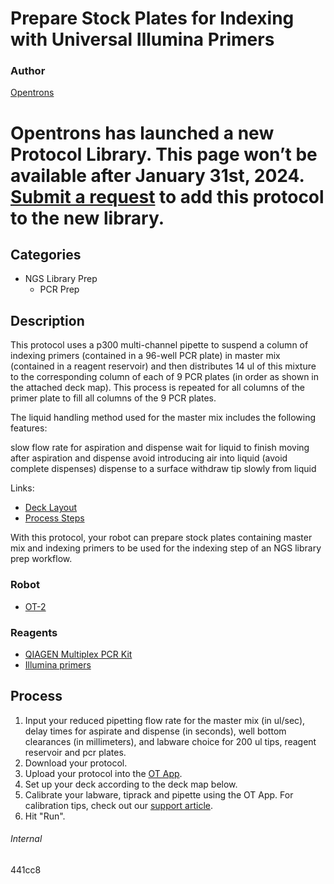 # Prepare Stock Plates for Indexing with Universal Illumina Primers

### Author
[Opentrons](https://opentrons.com/)


# Opentrons has launched a new Protocol Library. This page won’t be available after January 31st, 2024. [Submit a request](https://docs.google.com/forms/d/e/1FAIpQLSdYYp9QCKow4nn0KlCVsMS3HX0eJ0N9O7-erajKvcpT0lWbSg/viewform) to add this protocol to the new library.

## Categories
* NGS Library Prep
     * PCR Prep

## Description
This protocol uses a p300 multi-channel pipette to suspend a column of indexing primers (contained in a 96-well PCR plate) in master mix (contained in a reagent reservoir) and then distributes 14 ul of this mixture to the corresponding column of each of 9 PCR plates (in order as shown in the attached deck map). This process is repeated for all columns of the primer plate to fill all columns of the 9 PCR plates.

The liquid handling method used for the master mix includes the following features:

slow flow rate for aspiration and dispense
wait for liquid to finish moving after aspiration and dispense
avoid introducing air into liquid (avoid complete dispenses)
dispense to a surface
withdraw tip slowly from liquid

Links:
* [Deck Layout](https://s3.amazonaws.com/pf-upload-01/u-4256/0/2021-04-29/ic13rvh/deck_layout_v2.pdf)
* [Process Steps](https://s3.amazonaws.com/pf-upload-01/u-4256/0/2021-04-29/zs03rlp/Opentrons%20-%20protocol%20development%20Quiagen%20multiplex%20plus%201.pdf)

With this protocol, your robot can prepare stock plates containing master mix and indexing primers to be used for the indexing step of an NGS library prep workflow.

### Robot
* [OT-2](https://opentrons.com/ot-2)

### Reagents
* [QIAGEN Multiplex PCR Kit](https://www.qiagen.com/us/shop/pcr/qiagen-multiplex-pcr-kit/)
* [Illumina primers](https://support.illumina.com/bulletins/2020/06/illumina-adapter-portfolio.html)

## Process
1. Input your reduced pipetting flow rate for the master mix (in ul/sec), delay times for aspirate and dispense (in seconds), well bottom clearances (in millimeters), and labware choice for 200 ul tips, reagent reservoir and pcr plates.
2. Download your protocol.
3. Upload your protocol into the [OT App](https://opentrons.com/ot-app).
4. Set up your deck according to the deck map below.
5. Calibrate your labware, tiprack and pipette using the OT App. For calibration tips, check out our [support article](https://support.opentrons.com/ot-2/getting-started-software-setup/deck-calibration).
6. Hit "Run".

###### Internal
441cc8
